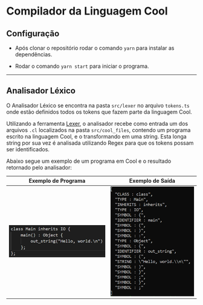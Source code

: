 # Compilador da Linguagem Cool

## Configuração

- Após clonar o repositório rodar o comando `yarn` para instalar as dependências.

- Rodar o comando `yarn start` para iniciar o programa.

<hr>

## Analisador Léxico

O Analisador Léxico se encontra na pasta `src/lexer` no arquivo `tokens.ts` onde estão definidos todos os tokens que fazem parte da linguagem Cool.

Utilizando a ferramenta [Lexer](https://github.com/aaditmshah/lexer), o analisador recebe como entrada um dos arquivos `.cl` localizados na pasta `src/cool_files`, contendo um programa escrito na linguagem Cool, e o transformando em uma string. Esta longa string por sua vez é analisada utilizando Regex para que os tokens possam ser identificados.

Abaixo segue um exemplo de um programa em Cool e o resultado retornado pelo analisador:

| Exemplo de Programa                                               | Exemplo de Saída                                   |
| ----------------------------------------------------------------- | -------------------------------------------------- |
| ![Exemplo de Programa em Cool](./docs/images/exemple_program.png) | ![Exemplo de Saída](./docs/images/out_exemple.png) |
